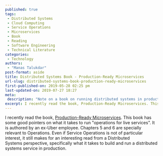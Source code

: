 ```yaml
---
published: true
tags:
 - Distributed Systems
 - Cloud Computing
 - Service Operations
 - Microservices
 - Book
 - Reading
 - Software Engineering
 - Technical Literature
categories:
 - Technology
authors:
 - "Manas Talukdar"
post-format: aside
title: Distributed Systems Book - Production-Ready Microservices
url-slug: distributed-systems-book-production-ready-microservices
first-published-on: 2019-05-28 02:25 pm
last-updated-on: 2019-07-27 18:27
meta:
 description: "Note on a book on running distributed systems in production."
excerpt: I recently read the book, Production-Ready Microservices. This book has some good pointers on what it takes to run "operations for live services".
---
```


I recently read the book, [Production-Ready Microservices](http://shop.oreilly.com/product/0636920053675.do). This book has some good pointers on what it takes to run "operations for live services". It is authored by an ex-Uber employee. Chapters 5 and 6 are specially relevant to Operations. Even if Service Operations is not of particular interest, it still makes for an interesting read from a Distributed Systems perspective, specifically what it takes to build and run a distributed systems service in production.
